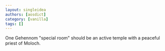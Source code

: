 ```yaml
---
layout: singleidea
authors: [aosdict]
category: [vanilla]
tags: []
---
```

One Gehennom "special room" should be an active temple with a peaceful priest of Moloch.

